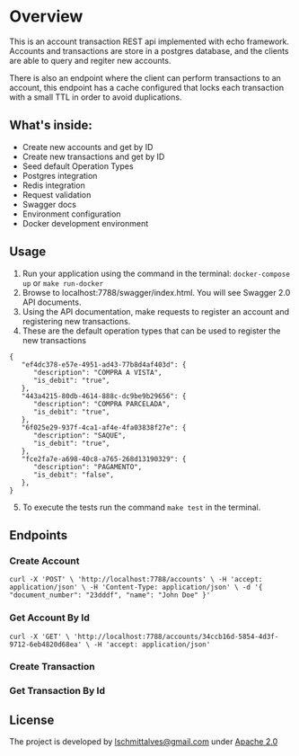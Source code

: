 # Overview
This is an account transaction REST api implemented with echo framework.
Accounts and transactions are store in a postgres database, and the clients are able to query and regiter new accounts.

There is also an endpoint where the client can perform transactions to an account, this endpoint has a
cache configured that locks each transaction with a small TTL in order to avoid duplications.


## What's inside:

- Create new accounts and get by ID
- Create new transactions and get by ID
- Seed default Operation Types
- Postgres integration
- Redis integration
- Request validation
- Swagger docs
- Environment configuration
- Docker development environment

## Usage
1. Run your application using the command in the terminal:
    `docker-compose up` or `make run-docker` 
2. Browse to localhost:7788/swagger/index.html. You will see Swagger 2.0 API documents.
3. Using the API documentation, make requests to register an account and registering new transactions.
4. These are the default operation types that can be used to register the new transactions
```
{
   "ef4dc378-e57e-4951-ad43-77b8d4af403d": {
      "description": "COMPRA A VISTA",
      "is_debit": "true",
   },
   "443a4215-80db-4614-888c-dc9be9b29656": {
      "description": "COMPRA PARCELADA",
      "is_debit": "true",
   },
   "6f025e29-937f-4ca1-af4e-4fa03838f27e": {
      "description": "SAQUE",
      "is_debit": "true",
   },
   "fce2fa7e-a698-40c8-a765-268d13190329": {
      "description": "PAGAMENTO",
      "is_debit": "false",
   },
}
```
5. To execute the tests run the command  `make test` in the terminal.

## Endpoints

### Create Account
`curl -X 'POST' \ 'http://localhost:7788/accounts' \ -H 'accept: application/json' \ -H 'Content-Type: application/json' \ -d '{ "document_number": "23dddf", "name": "John Doe" }'`

### Get Account By Id
`curl -X 'GET' \ 'http://localhost:7788/accounts/34ccb16d-5854-4d3f-9712-6eb4820d68ea' \ -H 'accept: application/json'`

### Create Transaction

### Get Transaction By Id

## License
The project is developed by [lschmittalves@gmail.com]() under [Apache 2.0](http://www.apache.org/licenses/LICENSE-2.0.html)